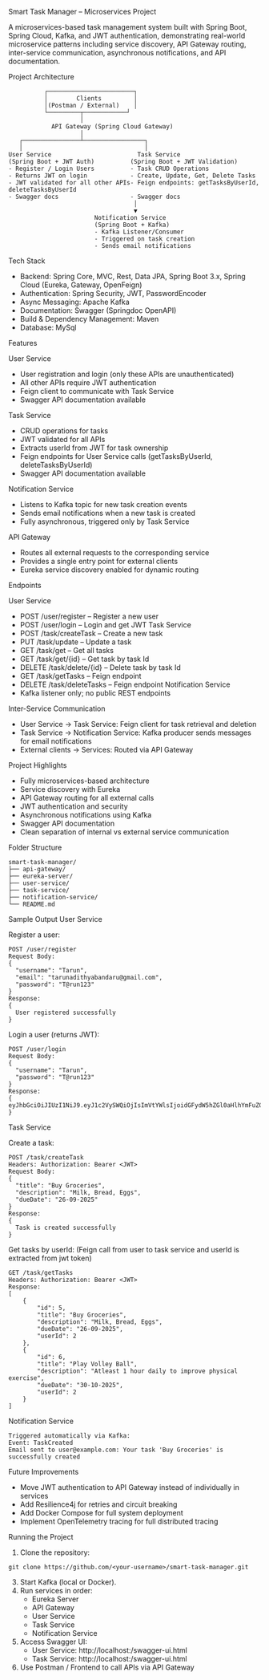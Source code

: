 Smart Task Manager – Microservices Project

A microservices-based task management system built with Spring Boot, Spring Cloud, Kafka, and JWT authentication, demonstrating real-world microservice patterns including service discovery, API Gateway routing, inter-service communication, asynchronous notifications, and API documentation.

Project Architecture
```
          ┌────────────────────────┐
          │        Clients         │
          │(Postman / External)    │
          └─────────┬────────────┘
                    │
            API Gateway (Spring Cloud Gateway)
                    │
   ┌────────────────┴─────────────────┐
   │                                  │
User Service                        Task Service
(Spring Boot + JWT Auth)          (Spring Boot + JWT Validation)
- Register / Login Users          - Task CRUD Operations
- Returns JWT on login            - Create, Update, Get, Delete Tasks
- JWT validated for all other APIs- Feign endpoints: getTasksByUserId, deleteTasksByUserId
- Swagger docs                    - Swagger docs
                                   │
                                   ▼
                        Notification Service
                        (Spring Boot + Kafka)
                        - Kafka Listener/Consumer
                        - Triggered on task creation
                        - Sends email notifications
```

Tech Stack
* Backend: Spring Core, MVC, Rest, Data JPA, Spring Boot 3.x, Spring Cloud (Eureka, Gateway, OpenFeign)
* Authentication: Spring Security, JWT, PasswordEncoder
* Async Messaging: Apache Kafka
* Documentation: Swagger (Springdoc OpenAPI)
* Build & Dependency Management: Maven
* Database: MySql

Features

User Service
* User registration and login (only these APIs are unauthenticated)
* All other APIs require JWT authentication
* Feign client to communicate with Task Service
* Swagger API documentation available

Task Service
* CRUD operations for tasks
* JWT validated for all APIs
* Extracts userId from JWT for task ownership
* Feign endpoints for User Service calls (getTasksByUserId, deleteTasksByUserId)
* Swagger API documentation available

Notification Service
* Listens to Kafka topic for new task creation events
* Sends email notifications when a new task is created
* Fully asynchronous, triggered only by Task Service

API Gateway
* Routes all external requests to the corresponding service
* Provides a single entry point for external clients
* Eureka service discovery enabled for dynamic routing

Endpoints

User Service
* POST /user/register – Register a new user
* POST /user/login – Login and get JWT
Task Service
* POST /task/createTask – Create a new task
* PUT /task/update – Update a task
* GET /task/get – Get all tasks
* GET /task/get/{id} – Get task by task Id
* DELETE /task/delete/{id} – Delete task by task Id
* GET /task/getTasks – Feign endpoint 
* DELETE /task/deleteTasks – Feign endpoint
Notification Service
* Kafka listener only; no public REST endpoints

Inter-Service Communication
* User Service → Task Service: Feign client for task retrieval and deletion
* Task Service → Notification Service: Kafka producer sends messages for email notifications
* External clients → Services: Routed via API Gateway

Project Highlights
* Fully microservices-based architecture
* Service discovery with Eureka
* API Gateway routing for all external calls
* JWT authentication and security
* Asynchronous notifications using Kafka
* Swagger API documentation
* Clean separation of internal vs external service communication

Folder Structure
```
smart-task-manager/
├── api-gateway/
├── eureka-server/
├── user-service/
├── task-service/
├── notification-service/
└── README.md
```

Sample Output
User Service

Register a user:
```
POST /user/register
Request Body:
{
  "username": "Tarun",
  "email": "tarunadithyabandaru@gmail.com",
  "password": "T@run123"
}
Response:
{
  User registered successfully
}
```

Login a user (returns JWT):
```
POST /user/login
Request Body:
{
  "username": "Tarun",
  "password": "T@run123"
}
Response:
{
eyJhbGciOiJIUzI1NiJ9.eyJ1c2VySWQiOjIsImVtYWlsIjoidGFydW5hZGl0aHlhYmFuZGFydUBnbWFpbC5jb20iLCJzdWIiOiJUYXJ1biIsImlhdCI6MTc1NjEzOTYyMywiZXhwIjoxNzU2MTQzMjIzfQ.zXpY23UNHbkrM5F5iELYVQmJEqbHQuPlnyR7LXVLx_I
}
```

Task Service

Create a task:
```
POST /task/createTask
Headers: Authorization: Bearer <JWT>
Request Body:
{
  "title": "Buy Groceries",
  "description": "Milk, Bread, Eggs",
  "dueDate": "26-09-2025"
}
Response:
{
  Task is created successfully
}
```

Get tasks by userId: (Feign call from user to task service and userId is extracted from jwt token)
```
GET /task/getTasks
Headers: Authorization: Bearer <JWT>
Response:
[
    {
        "id": 5,
        "title": "Buy Groceries",
        "description": "Milk, Bread, Eggs",
        "dueDate": "26-09-2025",
        "userId": 2
    },
    {
        "id": 6,
        "title": "Play Volley Ball",
        "description": "Atleast 1 hour daily to improve physical exercise",
        "dueDate": "30-10-2025",
        "userId": 2
    }
]
```

Notification Service
```
Triggered automatically via Kafka:
Event: TaskCreated
Email sent to user@example.com: Your task 'Buy Groceries' is successfully created
```

Future Improvements
* Move JWT authentication to API Gateway instead of individually in services
* Add Resilience4j for retries and circuit breaking
* Add Docker Compose for full system deployment
* Implement OpenTelemetry tracing for full distributed tracing

Running the Project
1. Clone the repository:
```
git clone https://github.com/<your-username>/smart-task-manager.git
```
3. Start Kafka (local or Docker).
4. Run services in order:
    * Eureka Server
    * API Gateway
    * User Service
    * Task Service
    * Notification Service
5. Access Swagger UI:
    * User Service: http://localhost:<port>/swagger-ui.html
    * Task Service: http://localhost:<port>/swagger-ui.html
6. Use Postman / Frontend to call APIs via API Gateway
